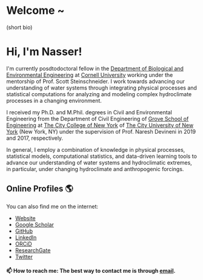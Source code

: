 # Welcome ~
(short bio)

# Hi, I'm Nasser!

I'm currently posdtodoctoral fellow in the [Department of Biological and Environmental Engineering](https://cals.cornell.edu/biological-environmental-engineering) at [Cornell University](https://www.cornell.edu/) working under the mentorship of Prof. Scott Steinschneider.
I work towards advancing our understanding of water systems through integrating physical processes and statistical computations for analyzing and modeling complex hydroclimate processes in a changing environment.

I received my Ph.D. and M.Phil. degrees in Civil and Environmental Engineering from the Department of Civil Engineering of [Grove School of Engineering](https://www.ccny.cuny.edu/engineering) at [The City College of New York](https://www.ccny.cuny.edu/) of [The City University of New York](https://www.cuny.edu/) (New York, NY) under the supervision of Prof. Naresh Devineni in 2019 and 2017, respectively.

In general, I employ a combination of knowledge in physical processes, statistical models, computational statistics, and data-driven learning tools to advance our understanding of water systems and hydroclimatic extremes, in particular, under changing hydroclimate and anthropogenic forcings.

## Online Profiles 🌎

You can also find me on the internet:

* [Website](https://nassernajibi.com/)
* [Google Scholar](https://scholar.google.com/citations?user=0WHw-1MAAAAJ&hl=en)
* [GitHub](https://github.com/nassernajibi)
* [LinkedIn](https://www.linkedin.com/in/nassernajibi/)
* [ORCiD](https://orcid.org/0000-0002-0515-7192)
* [ResearchGate](https://www.researchgate.net/profile/Nasser-Najibi)
* [Twitter](https://twitter.com/NasserNajibi)

#### 📫 How to reach me: The best way to contact me is through [email](mailto:nn289@cornell.edu).
